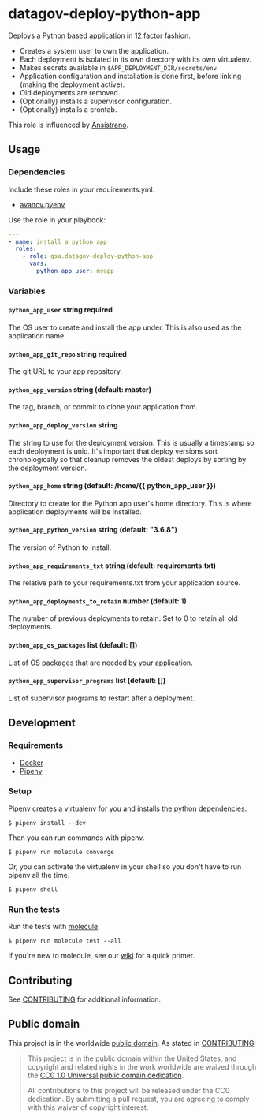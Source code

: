 # datagov-deploy-python-app

Deploys a Python based application in [12 factor](https://12factor.net/)
fashion.

- Creates a system user to own the application.
- Each deployment is isolated in its own directory with its own virtualenv.
- Makes secrets available in `$APP_DEPLOYMENT_DIR/secrets/env`.
- Application configuration and installation is done first, before linking
  (making the deployment active).
- Old deployments are removed.
- (Optionally) installs a supervisor configuration.
- (Optionally) installs a crontab.

This role is influenced by [Ansistrano](https://github.com/ansistrano/deploy).


## Usage

### Dependencies

Include these roles in your requirements.yml.

- [avanov.pyenv](https://github.com/avanov/ansible-galaxy-pyenv)

Use the role in your playbook:

```yaml
---
- name: install a python app
  roles:
    - role: gsa.datagov-deploy-python-app
      vars:
        python_app_user: myapp
```


### Variables


#### `python_app_user` string required

The OS user to create and install the app under. This is also used as the
application name.

#### `python_app_git_repo` string required

The git URL to your app repository.


#### `python_app_version` string (default: master)

The tag, branch, or commit to clone your application from.


#### `python_app_deploy_version` string

The string to use for the deployment version. This is usually a timestamp so
each deployment is uniq. It's important that deploy versions sort
chronologically so that cleanup removes the oldest deploys by sorting by the
deployment version.


#### `python_app_home` string (default: /home/{{ python_app_user }})

Directory to create for the Python app user's home directory. This is where
application deployments will be installed.


#### `python_app_python_version` string  (default: "3.6.8")

The version of Python to install.


#### `python_app_requirements_txt` string (default: requirements.txt)

The relative path to your requirements.txt from your application source.


#### `python_app_deployments_to_retain` number (default: 1)

The number of previous deployments to retain. Set to 0 to retain all old
deployments.


#### `python_app_os_packages` list (default: [])

List of OS packages that are needed by your application.


#### `python_app_supervisor_programs` list (default: [])

List of supervisor programs to restart after a deployment.


## Development

### Requirements

- [Docker](https://www.docker.com/get-started)
- [Pipenv](https://pipenv.readthedocs.io/en/latest/)


### Setup

Pipenv creates a virtualenv for you and installs the python dependencies.

    $ pipenv install --dev

Then you can run commands with pipenv.

    $ pipenv run molecule converge

Or, you can activate the virtualenv in your shell so you don't have to run pipenv
all the time.

    $ pipenv shell


### Run the tests

Run the tests with [molecule](https://molecule.readthedocs.io/en/latest/).

    $ pipenv run molecule test --all

If you're new to molecule, see our
[wiki](https://github.com/GSA/datagov-deploy/wiki/Developing-Ansible-roles-with-Molecule)
for a quick primer.


## Contributing

See [CONTRIBUTING](CONTRIBUTING.md) for additional information.


## Public domain

This project is in the worldwide [public domain](LICENSE.md). As stated in [CONTRIBUTING](CONTRIBUTING.md):

> This project is in the public domain within the United States, and copyright and related rights in the work worldwide are waived through the [CC0 1.0 Universal public domain dedication](https://creativecommons.org/publicdomain/zero/1.0/).
>
> All contributions to this project will be released under the CC0 dedication. By submitting a pull request, you are agreeing to comply with this waiver of copyright interest.
